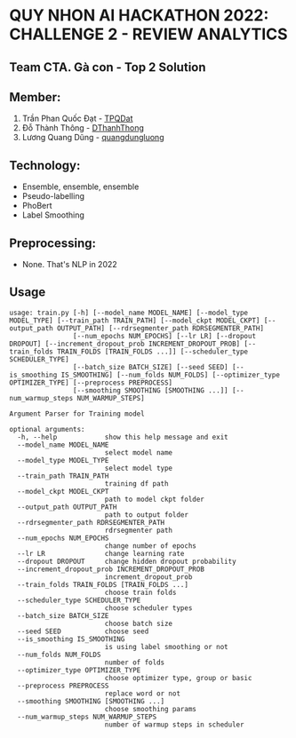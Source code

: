 # QUY NHON AI HACKATHON 2022: CHALLENGE 2 - REVIEW ANALYTICS
## Team CTA. Gà con - Top 2 Solution
## Member:
1. Trần Phan Quốc Đạt - [TPQDat](https://github.com/TPQDat)
2. Đỗ Thành Thông - [DThanhThong](https://github.com/DThanhThong)
3. Lương Quang Dũng - [quangdungluong](https://github.com/quangdungluong)

## Technology:
- Ensemble, ensemble, ensemble
- Pseudo-labelling
- PhoBert
- Label Smoothing

## Preprocessing:
- None. That's NLP in 2022

## Usage
```
usage: train.py [-h] [--model_name MODEL_NAME] [--model_type MODEL_TYPE] [--train_path TRAIN_PATH] [--model_ckpt MODEL_CKPT] [--output_path OUTPUT_PATH] [--rdrsegmenter_path RDRSEGMENTER_PATH]
                [--num_epochs NUM_EPOCHS] [--lr LR] [--dropout DROPOUT] [--increment_dropout_prob INCREMENT_DROPOUT_PROB] [--train_folds TRAIN_FOLDS [TRAIN_FOLDS ...]] [--scheduler_type SCHEDULER_TYPE]
                [--batch_size BATCH_SIZE] [--seed SEED] [--is_smoothing IS_SMOOTHING] [--num_folds NUM_FOLDS] [--optimizer_type OPTIMIZER_TYPE] [--preprocess PREPROCESS]
                [--smoothing SMOOTHING [SMOOTHING ...]] [--num_warmup_steps NUM_WARMUP_STEPS]

Argument Parser for Training model

optional arguments:
  -h, --help            show this help message and exit
  --model_name MODEL_NAME
                        select model name
  --model_type MODEL_TYPE
                        select model type
  --train_path TRAIN_PATH
                        training df path
  --model_ckpt MODEL_CKPT
                        path to model ckpt folder
  --output_path OUTPUT_PATH
                        path to output folder
  --rdrsegmenter_path RDRSEGMENTER_PATH
                        rdrsegmenter path
  --num_epochs NUM_EPOCHS
                        change number of epochs
  --lr LR               change learning rate
  --dropout DROPOUT     change hidden dropout probability
  --increment_dropout_prob INCREMENT_DROPOUT_PROB
                        increment_dropout_prob
  --train_folds TRAIN_FOLDS [TRAIN_FOLDS ...]
                        choose train folds
  --scheduler_type SCHEDULER_TYPE
                        choose scheduler types
  --batch_size BATCH_SIZE
                        choose batch size
  --seed SEED           choose seed
  --is_smoothing IS_SMOOTHING
                        is using label smoothing or not
  --num_folds NUM_FOLDS
                        number of folds
  --optimizer_type OPTIMIZER_TYPE
                        choose optimizer type, group or basic
  --preprocess PREPROCESS
                        replace word or not
  --smoothing SMOOTHING [SMOOTHING ...]
                        choose smoothing params
  --num_warmup_steps NUM_WARMUP_STEPS
                        number of warmup steps in scheduler
```
